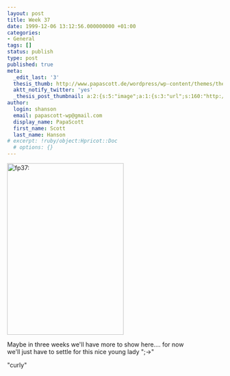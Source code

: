 ```yaml
---
layout: post
title: Week 37
date: 1999-12-06 13:12:56.000000000 +01:00
categories:
- General
tags: []
status: publish
type: post
published: true
meta:
  _edit_last: '3'
  thesis_thumb: http://www.papascott.de/wordpress/wp-content/themes/thesis_151/lib/scripts/thumb.php?w=100&h=100&zc=1&q=100&src=http://www.papascott.de/images/mausnews/fp37.jpg
  aktt_notify_twitter: 'yes'
  _thesis_post_thumbnail: a:2:{s:5:"image";a:1:{s:3:"url";s:160:"http://www.papascott.de/wordpress/wp-content/themes/thesis_151/lib/scripts/thumb.php?w=100&h=100&zc=1&q=100&src=http://www.papascott.de/images/mausnews/fp37.jpg";}s:5:"frame";a:1:{s:2:"on";s:1:"1";}}
author:
  login: shanson
  email: papascott-wp@gmail.com
  display_name: PapaScott
  first_name: Scott
  last_name: Hanson
# excerpt: !ruby/object:Hpricot::Doc
  # options: {}
---
```

<p><img src="http://www.papascott.de/wordpress/wp-content/uploads/1999/12/fp37.jpg" height="400" width="272" border="0" alt="fp37: " /></p>
<p>Maybe in three weeks we'll have more to show here.... for now<br />
we'll just have to settle for this nice young lady ";->"</p>
<p>"curly"</p>
